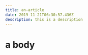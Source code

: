 ```yaml
---
title: an-article
date: 2019-11-21T06:30:57.436Z
description: this is a description
---
```

# a body

